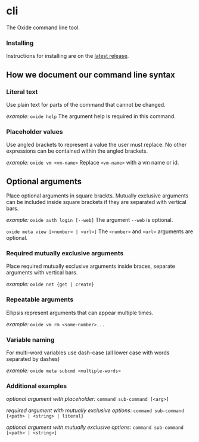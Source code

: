# cli

The Oxide command line tool.

### Installing

Instructions for installing are on the [latest release](https://github.com/oxidecomputer/cli/releases).

## How we document our command line syntax

### Literal text

Use plain text for parts of the command that cannot be changed.

_example:_
`oxide help`
The argument help is required in this command.

### Placeholder values

Use angled brackets to represent a value the user must replace. No other expressions can be contained within the angled brackets.

_example:_
`oxide vm <vm-name>`
Replace `<vm-name>` with a vm name or id.

## Optional arguments

Place optional arguments in square brackts. Mutually exclusive arguments can be included inside square brackets if they are separated with vertical bars.

_example:_
`oxide auth login [--web]`
The argument `--web` is optional.

`oxide meta view [<number> | <url>]`
The `<number>` and `<url>` arguments are optional.

### Required mutually exclusive arguments

Place required mutually exclusive arguments inside braces, separate arguments with vertical bars.

_example:_
`oxide net {get | create}`

### Repeatable arguments

Ellipsis represent arguments that can appear multiple times.

_example:_
`oxide vm rm <some-number>...`

### Variable naming

For multi-word variables use dash-case (all lower case with words separated by dashes)

_example:_
`oxide meta subcmd <multiple-words>`

### Additional examples

_optional argument with placeholder:_
`command sub-command [<arg>]`

_required argument with mutually exclusive options:_
`command sub-command {<path> | <string> | literal}`

_optional argument with mutually exclusive options:_
`command sub-command [<path> | <string>]`

